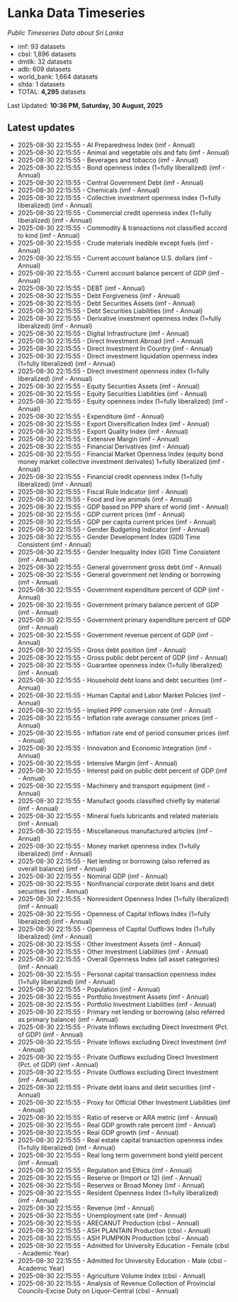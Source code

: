 # Lanka Data Timeseries
*Public Timeseries Data about Sri Lanka*

* imf: 93 datasets
* cbsl: 1,896 datasets
* dmtlk: 32 datasets
* adb: 609 datasets
* world_bank: 1,664 datasets
* sltda: 1 datasets
* TOTAL: **4,295** datasets

Last Updated: **10:36 PM, Saturday, 30 August, 2025**

## Latest updates

* 2025-08-30 22:15:55 - AI Preparedness Index (imf - Annual)
* 2025-08-30 22:15:55 - Animal and vegetable oils and fats (imf - Annual)
* 2025-08-30 22:15:55 - Beverages and tobacco (imf - Annual)
* 2025-08-30 22:15:55 - Bond openness index (1=fully liberalized) (imf - Annual)
* 2025-08-30 22:15:55 - Central Government Debt (imf - Annual)
* 2025-08-30 22:15:55 - Chemicals (imf - Annual)
* 2025-08-30 22:15:55 - Collective investment openness index (1=fully liberalized) (imf - Annual)
* 2025-08-30 22:15:55 - Commercial credit openness index (1=fully liberalized) (imf - Annual)
* 2025-08-30 22:15:55 - Commodity & transactions not classified accord to kind (imf - Annual)
* 2025-08-30 22:15:55 - Crude materials inedible except fuels (imf - Annual)
* 2025-08-30 22:15:55 - Current account balance U.S. dollars (imf - Annual)
* 2025-08-30 22:15:55 - Current account balance percent of GDP (imf - Annual)
* 2025-08-30 22:15:55 - DEBT (imf - Annual)
* 2025-08-30 22:15:55 - Debt Forgiveness (imf - Annual)
* 2025-08-30 22:15:55 - Debt Securities Assets (imf - Annual)
* 2025-08-30 22:15:55 - Debt Securities Liabilities (imf - Annual)
* 2025-08-30 22:15:55 - Derivative investment openness index (1=fully liberalized) (imf - Annual)
* 2025-08-30 22:15:55 - Digital Infrastructure (imf - Annual)
* 2025-08-30 22:15:55 - Direct Investment Abroad (imf - Annual)
* 2025-08-30 22:15:55 - Direct Investment In Country (imf - Annual)
* 2025-08-30 22:15:55 - Direct investment liquidation openness index (1=fully liberalized) (imf - Annual)
* 2025-08-30 22:15:55 - Direct investment openness index (1=fully liberalized) (imf - Annual)
* 2025-08-30 22:15:55 - Equity Securities Assets (imf - Annual)
* 2025-08-30 22:15:55 - Equity Securities Liabilities (imf - Annual)
* 2025-08-30 22:15:55 - Equity openness index (1=fully liberalized) (imf - Annual)
* 2025-08-30 22:15:55 - Expenditure (imf - Annual)
* 2025-08-30 22:15:55 - Export Diversification Index (imf - Annual)
* 2025-08-30 22:15:55 - Export Quality Index (imf - Annual)
* 2025-08-30 22:15:55 - Extensive Margin (imf - Annual)
* 2025-08-30 22:15:55 - Financial Derivatives (imf - Annual)
* 2025-08-30 22:15:55 - Financial Market Openness Index (equity bond money market collective investment derivates) 1=fully liberalized (imf - Annual)
* 2025-08-30 22:15:55 - Financial credit openness index (1=fully liberalized) (imf - Annual)
* 2025-08-30 22:15:55 - Fiscal Rule Indicator (imf - Annual)
* 2025-08-30 22:15:55 - Food and live animals (imf - Annual)
* 2025-08-30 22:15:55 - GDP based on PPP share of world (imf - Annual)
* 2025-08-30 22:15:55 - GDP current prices (imf - Annual)
* 2025-08-30 22:15:55 - GDP per capita current prices (imf - Annual)
* 2025-08-30 22:15:55 - Gender Budgeting Indicator (imf - Annual)
* 2025-08-30 22:15:55 - Gender Development Index (GDI) Time Consistent (imf - Annual)
* 2025-08-30 22:15:55 - Gender Inequality Index (GII) Time Consistent (imf - Annual)
* 2025-08-30 22:15:55 - General government gross debt (imf - Annual)
* 2025-08-30 22:15:55 - General government net lending or borrowing (imf - Annual)
* 2025-08-30 22:15:55 - Government expenditure percent of GDP (imf - Annual)
* 2025-08-30 22:15:55 - Government primary balance percent of GDP (imf - Annual)
* 2025-08-30 22:15:55 - Government primary expenditure percent of GDP (imf - Annual)
* 2025-08-30 22:15:55 - Government revenue percent of GDP (imf - Annual)
* 2025-08-30 22:15:55 - Gross debt position (imf - Annual)
* 2025-08-30 22:15:55 - Gross public debt percent of GDP (imf - Annual)
* 2025-08-30 22:15:55 - Guarantee openness index (1=fully liberalized) (imf - Annual)
* 2025-08-30 22:15:55 - Household debt loans and debt securities (imf - Annual)
* 2025-08-30 22:15:55 - Human Capital and Labor Market Policies (imf - Annual)
* 2025-08-30 22:15:55 - Implied PPP conversion rate (imf - Annual)
* 2025-08-30 22:15:55 - Inflation rate average consumer prices (imf - Annual)
* 2025-08-30 22:15:55 - Inflation rate end of period consumer prices (imf - Annual)
* 2025-08-30 22:15:55 - Innovation and Economic Integration (imf - Annual)
* 2025-08-30 22:15:55 - Intensive Margin (imf - Annual)
* 2025-08-30 22:15:55 - Interest paid on public debt percent of GDP (imf - Annual)
* 2025-08-30 22:15:55 - Machinery and transport equipment (imf - Annual)
* 2025-08-30 22:15:55 - Manufact goods classified chiefly by material (imf - Annual)
* 2025-08-30 22:15:55 - Mineral fuels lubricants and related materials (imf - Annual)
* 2025-08-30 22:15:55 - Miscellaneous manufactured articles (imf - Annual)
* 2025-08-30 22:15:55 - Money market openness index (1=fully liberalized) (imf - Annual)
* 2025-08-30 22:15:55 - Net lending or borrowing (also referred as overall balance) (imf - Annual)
* 2025-08-30 22:15:55 - Nominal GDP (imf - Annual)
* 2025-08-30 22:15:55 - Nonfinancial corporate debt loans and debt securities (imf - Annual)
* 2025-08-30 22:15:55 - Nonresident Openness Index (1=fully liberalized) (imf - Annual)
* 2025-08-30 22:15:55 - Openness of Capital Inflows Index (1=fully liberalized) (imf - Annual)
* 2025-08-30 22:15:55 - Openness of Capital Outflows Index (1=fully liberalized) (imf - Annual)
* 2025-08-30 22:15:55 - Other Investment Assets (imf - Annual)
* 2025-08-30 22:15:55 - Other Investment Liabilities (imf - Annual)
* 2025-08-30 22:15:55 - Overall Openness Index (all asset categories) (imf - Annual)
* 2025-08-30 22:15:55 - Personal capital transaction openness index (1=fully liberalized) (imf - Annual)
* 2025-08-30 22:15:55 - Population (imf - Annual)
* 2025-08-30 22:15:55 - Portfolio Investment Assets (imf - Annual)
* 2025-08-30 22:15:55 - Portfolio Investment Liabilities (imf - Annual)
* 2025-08-30 22:15:55 - Primary net lending or borrowing (also referred as primary balance) (imf - Annual)
* 2025-08-30 22:15:55 - Private Inflows excluding Direct Investment (Pct. of GDP) (imf - Annual)
* 2025-08-30 22:15:55 - Private Inflows excluding Direct Investment (imf - Annual)
* 2025-08-30 22:15:55 - Private Outflows excluding Direct Investment (Pct. of GDP) (imf - Annual)
* 2025-08-30 22:15:55 - Private Outflows excluding Direct Investment (imf - Annual)
* 2025-08-30 22:15:55 - Private debt loans and debt securities (imf - Annual)
* 2025-08-30 22:15:55 - Proxy for Official Other Investment Liabilities (imf - Annual)
* 2025-08-30 22:15:55 - Ratio of reserve or ARA metric (imf - Annual)
* 2025-08-30 22:15:55 - Real GDP growth rate percent (imf - Annual)
* 2025-08-30 22:15:55 - Real GDP growth (imf - Annual)
* 2025-08-30 22:15:55 - Real estate capital transaction openness index (1=fully liberalized) (imf - Annual)
* 2025-08-30 22:15:55 - Real long term government bond yield percent (imf - Annual)
* 2025-08-30 22:15:55 - Regulation and Ethics (imf - Annual)
* 2025-08-30 22:15:55 - Reserve or (Import or 12) (imf - Annual)
* 2025-08-30 22:15:55 - Reserves or Broad Money (imf - Annual)
* 2025-08-30 22:15:55 - Resident Openness Index (1=fully liberalized) (imf - Annual)
* 2025-08-30 22:15:55 - Revenue (imf - Annual)
* 2025-08-30 22:15:55 - Unemployment rate (imf - Annual)
* 2025-08-30 22:15:55 - ARECANUT Production (cbsl - Annual)
* 2025-08-30 22:15:55 - ASH PLANTAIN Production (cbsl - Annual)
* 2025-08-30 22:15:55 - ASH PUMPKIN Production (cbsl - Annual)
* 2025-08-30 22:15:55 - Admitted for University Education - Female (cbsl - Academic Year)
* 2025-08-30 22:15:55 - Admitted for University Education - Male (cbsl - Academic Year)
* 2025-08-30 22:15:55 - Agriculture Volume Index (cbsl - Annual)
* 2025-08-30 22:15:55 - Analysis of Revenue Collection of Provincial Councils-Excise Duty on Liquor-Central (cbsl - Annual)